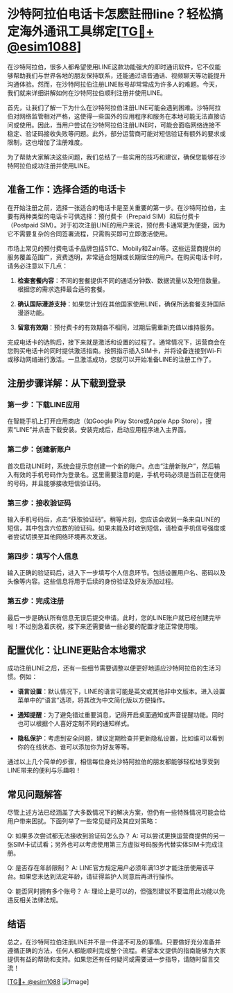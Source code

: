 # 沙特阿拉伯电话卡怎麽註冊line？轻松搞定海外通讯工具绑定[[TG💪+ @esim1088](https://t.me/s/esim1088)]

在沙特阿拉伯，很多人都希望使用LINE这款功能强大的即时通讯软件，它不仅能够帮助我们与世界各地的朋友保持联系，还能通过语音通话、视频聊天等功能提升沟通体验。然而，在沙特阿拉伯注册LINE账号却常常成为许多人的难题。今天，我们就来详细讲解如何在沙特阿拉伯顺利注册并使用LINE。

首先，让我们了解一下为什么在沙特阿拉伯注册LINE可能会遇到困难。沙特阿拉伯对网络监管相对严格，这使得一些国外的应用程序和服务在本地可能无法直接访问或使用。因此，当用户尝试在沙特阿拉伯注册LINE时，可能会面临网络连接不稳定、验证码接收失败等问题。此外，部分运营商可能对短信验证有额外的要求或限制，这也增加了注册难度。

为了帮助大家解决这些问题，我们总结了一些实用的技巧和建议，确保您能够在沙特阿拉伯成功注册并使用LINE。

## 准备工作：选择合适的电话卡

在开始注册之前，选择一张适合的电话卡是至关重要的第一步。在沙特阿拉伯，主要有两种类型的电话卡可供选择：预付费卡（Prepaid SIM）和后付费卡（Postpaid SIM）。对于初次注册LINE的用户来说，预付费卡通常更为便捷，因为它不需要复杂的合同签署流程，只需购买即可立即激活使用。

市场上常见的预付费电话卡品牌包括STC、Mobily和Zain等。这些运营商提供的服务覆盖范围广，资费透明，非常适合短期或长期居住的用户。在购买电话卡时，请务必注意以下几点：

1. **检查套餐内容**：不同的套餐提供不同的通话分钟数、数据流量以及短信数量。根据您的需求选择最合适的套餐。
   
2. **确认国际漫游支持**：如果您计划在其他国家使用LINE，确保所选套餐支持国际漫游功能。
   
3. **留意有效期**：预付费卡的有效期各不相同，过期后需重新充值以维持服务。

完成电话卡的选购后，接下来就是激活和设置的过程了。通常情况下，运营商会在您购买电话卡的同时提供激活指南。按照指示插入SIM卡，并将设备连接到Wi-Fi或移动网络进行激活。一旦激活成功，您就可以开始准备LINE的注册工作了。

## 注册步骤详解：从下载到登录

### 第一步：下载LINE应用

在智能手机上打开应用商店（如Google Play Store或Apple App Store），搜索“LINE”并点击下载安装。安装完成后，启动应用程序进入主界面。

### 第二步：创建新账户

首次启动LINE时，系统会提示您创建一个新的账户。点击“注册新账户”，然后输入有效的手机号码作为登录名。这里需要注意的是，手机号码必须是当前正在使用的号码，并且能够接收短信验证码。

### 第三步：接收验证码

输入手机号码后，点击“获取验证码”。稍等片刻，您应该会收到一条来自LINE的短信，其中包含六位数的验证码。如果未能及时收到短信，请检查手机信号强度或者尝试切换至其他网络环境再次发送。

### 第四步：填写个人信息

输入正确的验证码后，进入下一步填写个人信息环节。包括设置用户名、密码以及头像等内容。这些信息将用于后续的身份验证及好友添加过程。

### 第五步：完成注册

最后一步是确认所有信息无误后提交申请。此时，您的LINE账户就已经创建完毕啦！不过别急着庆祝，接下来还需要做一些必要的配置才能正常使用哦。

## 配置优化：让LINE更贴合本地需求

成功注册LINE之后，还有一些细节需要调整以便更好地适应沙特阿拉伯的生活习惯。例如：

- **语言设置**：默认情况下，LINE的语言可能是英文或其他非中文版本。进入设置菜单中的“语言”选项，将其改为中文简化版以方便操作。
  
- **通知提醒**：为了避免错过重要消息，记得开启桌面通知或声音提醒功能。同时也可以根据个人喜好定制不同的通知样式。

- **隐私保护**：考虑到安全问题，建议定期检查并更新隐私设置，比如谁可以看到你的在线状态、谁可以添加你为好友等等。

通过以上几个简单的步骤，相信每位身处沙特阿拉伯的朋友都能够轻松地享受到LINE带来的便利与乐趣啦！

## 常见问题解答

尽管上述方法已经涵盖了大多数情况下的解决方案，但仍有一些特殊情况可能会给用户带来困扰。下面列举了一些常见疑问及其应对策略：

Q: 如果多次尝试都无法接收到验证码怎么办？
A: 可以尝试更换运营商提供的另一张SIM卡试试看；另外也可以考虑使用第三方虚拟号码服务代替实体SIM卡完成注册。

Q: 是否存在年龄限制？
A: LINE官方规定用户必须年满13岁才能注册使用该平台。如果您未达到法定年龄，请征得监护人同意后再进行操作。

Q: 能否同时拥有多个账号？
A: 理论上是可以的，但强烈建议不要滥用此功能以免违反相关法律法规。

## 结语

总之，在沙特阿拉伯注册LINE并不是一件遥不可及的事情。只要做好充分准备并遵循正确的方法，任何人都能顺利完成整个流程。希望本文提供的指南能够为大家提供有益的帮助和支持。如果您还有任何疑问或需要进一步指导，请随时留言交流！

[[TG💪+ @esim1088](https://t.me/s/esim1088) ![Image](https://i.postimg.cc/4NQfJmqS/Snipaste-2025-05-13-00-14-12.png)]